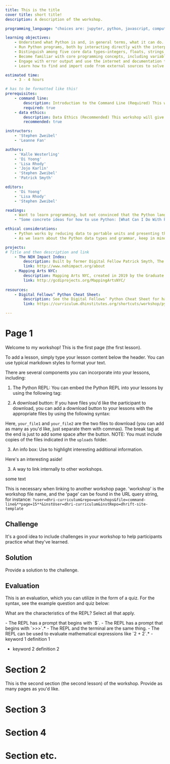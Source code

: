 ```yaml
---
title: This is the title
cover title: short title!
description: A description of the workshop.

programming_language: "choices are: jupyter, python, javascript, computer (for command line), or none"

learning objectives:
    - Understand what Python is and, in general terms, what it can do.
    - Run Python programs, both by interacting directly with the interpreter and by preparing and running scripts.
    - Distinguish among five core data types—integers, floats, strings, booleans, and lists.
    - Become familiar with core programming concepts, including variables, loops, and conditionals.
    - Engage with error output and use the internet and documentation to independently research language features.
    - Learn how to find and import code from external sources to solve more complex problems.

estimated time:
    - 3 - 4 hours

# has to be formatted like this!
prerequisites: 
    - command line: 
        description: Introduction to the Command Line (Required) This workshop makes reference to concepts from the Command Line workshop, and having basic knowledge about how to use the command line will be central for anyone who wants to learn about programming with Python.
        required: true
    - data ethics: 
        description: Data Ethics (Recommended) This workshop will give you a basis for thinking through the ethical considerations of your programming projects.
        recommended: true

instructors: 
    - 'Stephen Zweibel'
    - 'Leanne Fan'

authors:
    - 'Kalle Westerling'
    - 'Di Yoong'
    - 'Lisa Rhody'
    - 'Jojo Karlin'
    - 'Stephen Zweibel'
    - 'Patrick Smyth'

editors:
    - 'Di Yoong'
    - 'Lisa Rhody' 
    - 'Stephen Zweibel'

readings:
    - Want to learn programming, but not convinced that the Python language is the right language? Check out [Five Reasons Why Learning Python Is The Best Decision](https://medium.com/datadriveninvestor/)
    - "Some concrete ideas for how to use Python: [What Can I Do With Python?](https://realpython.com/what-can-i-do-with-python/)"

ethical considerations:
    - Python works by reducing data to portable units and presenting them in a way that prioritizes readability. These units are known as "data types" and include strings (words/letters), integers (numbers), booleans (true or false statements), and lists (groups of strings). The python grammar, which dictates how python statements ought to be ordered, values simplicity, efficiency, and concision. You can read more about Python values at [the Zen of Python](https://www.python.org/dev/peps/pep-0020/).
    - As we learn about the Python data types and grammar, keep in mind that working within any digital format requires making seemingly neutral choices that carry ethical consequences. When using python, be aware of the ways the ways that data is transformed into computable form. What choices are you making about your data? What is being included, and what is left out? What are reductions and assumptions necessary to encode your data? If you are more interested in thinking further about data types and our choices in relation to data, you should have a look at our [Data Literacies workshop](https://www.github.com/DHRI-Curriculum/data-literacies).

projects:
# Title and then description and link
    - The NEH Impact Index:
        description: Built by former Digital Fellow Patrick Smyth, The NEH Impact Index makes visible the distribution of funds by National Endowment for the Humanities across the United States. The website uses python to map projects, communities, and cultural institutions who have received NEH support. You can check out the code on Github.
        link: http://www.nehimpact.org/about
    - Mapping Arts NYC: 
        description: Mapping Arts NYC, created in 2019 by the Graduate Center’s Data for Public Good fellows, “is a project that explores the geography and representation of arts and culture in New York City over time.” It includes a number of Python scripts written to clean and make sense of all the data.
        link: http://gcdiprojects.org/MappingArtsNYC/
        
resources:
    - Digital Fellows’ Python Cheat Sheet: 
        description: See the Digital Fellows’ Python Cheat Sheet for handy commands that we cover in this workshop.
        link: https://curriculum.dhinstitutes.org/shortcuts/workshop/python

---
```


<!---
README: This workshop is a template for creating new workshops. Please read the instructions carefully.

General instructions for editing this template:
1) Duplicate this file (to avoid overwriting it) and rename/save it to the name of the workshop you are creating. Save the file as a Markdown file (`.md`) in the `workshops` folder, with hyphens to indicate spaces.
2) Edit the YAML front matter at the top of the file to include the correct information for your workshop (see more about that below).
3) Edit the content of the workshop with your lessons.

YAML Metadata:

Everything above this comment section (the YAML) constitutes the metadata of your workshop, which will populate the front page. It must be placed at the very top of your workshop file, beginning and ending with the three hyphens ---. Everything below (starting with #) is the actual content of your workshop. 

For the metadata, you should typically include some or all of the following:
- The title, and an excerpt (description) that will be displayed on the front page
- The learning objectives, which should be a list of bullet points
- The estimated time it will take to complete the workshop
- The dependencies, which should be a list of workshops that are required or recommended to complete this workshop
- The authors, which should be a list of the current and past authors of the workshop (if applicable)
- The editors, which should be a list of the current and past editors of the workshop (if applicable)
- The readings, which should be a list of readings that are relevant to the workshop
- The ethical considerations, which should be a list of ethical considerations that are relevant to the workshop
- The projects, which should be a list of projects that use the skills you'll learn in this workshop
- The resources, which should be a list of resources that are relevant to the workshop
- The goals, which should be a list of goals that are relevant to the workshop

The metadata you are currently seeing above is just an example, which you can use as a template for your own workshop. Make sure to follow the syntax exactly (or you will likely create errors), and to modify/delete any metadata that is not relevant to your workshop.
---> 

# Page 1

Welcome to my workshop! This is the first page (the first lesson).

<!--- Each h1 and h2 markdown header (the #) indicates the beginning of a new page. Use them to structure lessons in your workshops. --->

To add a lesson, simply type your lesson content below the header. You can use typical markdown styles to format your text.

There are several components you can incorporate into your lessons, including:

1. The Python REPL: You can embed the Python REPL into your lessons by using the following tag:

<PythonREPL/>

2. A download button: If you have files you'd like the participant to download, you can add a download button to your lessons with the appropriate files by using the following syntax:

<Download files='your_file1.csv, your_file2.md'>

Here, `your_file1` and `your_file2` are the two files to download (you can add as many as you'd like, just separate them with commas). The break tag at the end is just to add some space after the button. NOTE: You must include copies of the files indicated in the `uploads` folder.

3. An info box: Use <Info> to highlight interesting additional information.

<Info>
Here's an interesting aside! 
</Info>

3. A way to link internally to other workshops.

<Link workshop='python' page='5'> some text </Link>

This is necessary when linking to another workshop page. 'workshop' is the workshop file name, and the 'page' can be found in the URL query string, for instance:   `?user=dhri-curriculum&repo=workshops&file=command-line&**page=15**&instUser=dhri-curriculum&instRepo=dhrift-site-template` 

<!--- Most workshop lessons should include some form of a challenge, a solution, and an evaluation. See below for an example of each. --->

## Challenge

It's a good idea to include challenges in your workshop to help participants practice what they've learned.

## Solution

Provide a solution to the challenge.

## Evaluation

This is an evaluation, which you can utilize in the form of a quiz. For the syntax, see the example question and quiz below:

What are the characteristics of the REPL? Select all that apply.

<Quiz>
- The REPL has a prompt that begins with `$`.
- The REPL has a prompt that begins with `>>>`.*
- The REPL and the terminal are the same thing.
- The REPL can be used to evaluate mathematical expressions like `2 + 2`.*
</Quiz>

<!--- For quizzes, each list item in the <Quiz> tags is a potential answer. To indicate correct answers, place an asterisk at the end. --->

<!-- Each section end should have a collection of key words related to the lesson, like so: -->
<Keywords>
- keyword 1
definition 1

- keyword 2
definition 2
</Keywords>

<!--- Keywords are a good way to reinforce the key concepts of the lesson. Definitions cannot be multiple paragraphs. --->

# Section 2

This is the second section (the second lesson) of the workshop. Provide as many pages as you'd like.

# Section 3

# Section 4

# Section etc.
